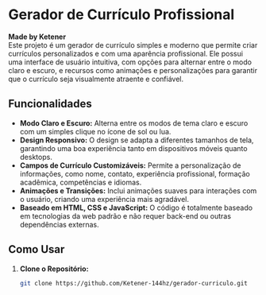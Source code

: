 # Gerador de Currículo Profissional

**Made by Ketener**  
Este projeto é um gerador de currículo simples e moderno que permite criar currículos personalizados e com uma aparência profissional. Ele possui uma interface de usuário intuitiva, com opções para alternar entre o modo claro e escuro, e recursos como animações e personalizações para garantir que o currículo seja visualmente atraente e confiável.

## Funcionalidades

- **Modo Claro e Escuro:** Alterna entre os modos de tema claro e escuro com um simples clique no ícone de sol ou lua.
- **Design Responsivo:** O design se adapta a diferentes tamanhos de tela, garantindo uma boa experiência tanto em dispositivos móveis quanto desktops.
- **Campos de Currículo Customizáveis:** Permite a personalização de informações, como nome, contato, experiência profissional, formação acadêmica, competências e idiomas.
- **Animações e Transições:** Inclui animações suaves para interações com o usuário, criando uma experiência mais agradável.
- **Baseado em HTML, CSS e JavaScript:** O código é totalmente baseado em tecnologias da web padrão e não requer back-end ou outras dependências externas.

## Como Usar

1. **Clone o Repositório:**

   ```bash
   git clone https://github.com/Ketener-144hz/gerador-curriculo.git
